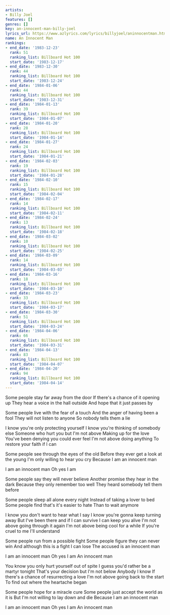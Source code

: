 ```yaml
---
artists:
- Billy Joel
features: []
genres: []
key: an-innocent-man-billy-joel
lyrics_url: https://www.azlyrics.com/lyrics/billyjoel/aninnocentman.html
name: An Innocent Man
rankings:
- end_date: '1983-12-23'
  rank: 51
  ranking_list: Billboard Hot 100
  start_date: '1983-12-17'
- end_date: '1983-12-30'
  rank: 44
  ranking_list: Billboard Hot 100
  start_date: '1983-12-24'
- end_date: '1984-01-06'
  rank: 44
  ranking_list: Billboard Hot 100
  start_date: '1983-12-31'
- end_date: '1984-01-13'
  rank: 39
  ranking_list: Billboard Hot 100
  start_date: '1984-01-07'
- end_date: '1984-01-20'
  rank: 28
  ranking_list: Billboard Hot 100
  start_date: '1984-01-14'
- end_date: '1984-01-27'
  rank: 24
  ranking_list: Billboard Hot 100
  start_date: '1984-01-21'
- end_date: '1984-02-03'
  rank: 19
  ranking_list: Billboard Hot 100
  start_date: '1984-01-28'
- end_date: '1984-02-10'
  rank: 15
  ranking_list: Billboard Hot 100
  start_date: '1984-02-04'
- end_date: '1984-02-17'
  rank: 14
  ranking_list: Billboard Hot 100
  start_date: '1984-02-11'
- end_date: '1984-02-24'
  rank: 13
  ranking_list: Billboard Hot 100
  start_date: '1984-02-18'
- end_date: '1984-03-02'
  rank: 10
  ranking_list: Billboard Hot 100
  start_date: '1984-02-25'
- end_date: '1984-03-09'
  rank: 14
  ranking_list: Billboard Hot 100
  start_date: '1984-03-03'
- end_date: '1984-03-16'
  rank: 18
  ranking_list: Billboard Hot 100
  start_date: '1984-03-10'
- end_date: '1984-03-23'
  rank: 33
  ranking_list: Billboard Hot 100
  start_date: '1984-03-17'
- end_date: '1984-03-30'
  rank: 51
  ranking_list: Billboard Hot 100
  start_date: '1984-03-24'
- end_date: '1984-04-06'
  rank: 66
  ranking_list: Billboard Hot 100
  start_date: '1984-03-31'
- end_date: '1984-04-13'
  rank: 83
  ranking_list: Billboard Hot 100
  start_date: '1984-04-07'
- end_date: '1984-04-20'
  rank: 94
  ranking_list: Billboard Hot 100
  start_date: '1984-04-14'
---
```


Some people stay far away from the door
If there's a chance of it opening up
They hear a voice in the hall outside
And hope that it just passes by

Some people live with the fear of a touch
And the anger of having been a fool
They will not listen to anyone
So nobody tells them a lie

I know you're only protecting yourself
I know you're thinking of somebody else
Someone who hurt you but I'm not above
Making up for the love
You've been denying you could ever feel
I'm not above doing anything
To restore your faith if I can

Some people see through the eyes of the old
Before they ever get a look at the young
I'm only willing to hear you cry
Because I am an innocent man

I am an innocent man
Oh yes I am

Some people say they will never believe
Another promise they hear in the dark
Because they only remember too well
They heard somebody tell them before

Some people sleep all alone every night
Instead of taking a lover to bed
Some people find that's it's easier to hate
Than to wait anymore

I know you don't want to hear what I say
I know you're gonna keep turning away
But I've been there and if I can survive
I can keep you alive
I'm not above going through it again
I'm not above being cool for a while
If you're cruel to me I'll understand

Some people run from a possible fight
Some people figure they can never win
And although this is a fight I can lose
The accused is an innocent man

I am an innocent man
Oh yes I am
An innocent man

You know you only hurt yourself out of spite
I guess you'd rather be a martyr tonight
That's your decision but I'm not below
Anybody I know
If there's a chance of resurrecting a love
I'm not above going back to the start
To find out where the heartache began

Some people hope for a miracle cure
Some people just accept the world as it is
But I'm not willing to lay down and die
Because I am an innocent man

I am an innocent man
Oh yes I am
An innocent man



